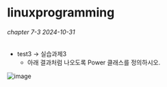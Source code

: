 # linuxprogramming

###### chapter 7-3 2024-10-31
* test3 -> 실습과제3
  * 아래 결과처럼 나오도록 Power 클래스를 정의하시오.


![image](https://github.com/user-attachments/assets/34985b8d-23b6-4c1d-ac10-33f65abbe7cd)
